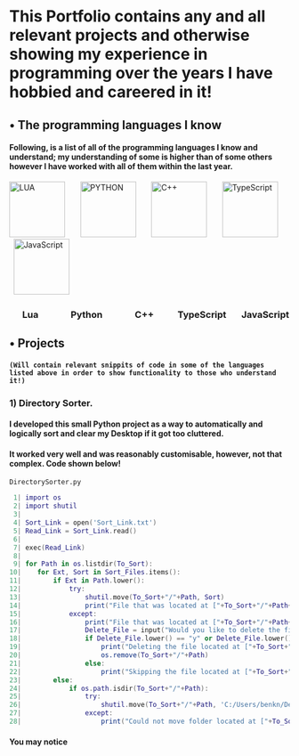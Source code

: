# This Portfolio contains any and all relevant projects and otherwise showing my experience in programming over the years I have hobbied and careered in it!

## • The programming languages I know
#### Following, is a list of all of the programming languages I know and understand; my understanding of some is higher than of some others however I have worked with all of them within the last year.
<img src="https://upload.wikimedia.org/wikipedia/commons/thumb/c/cf/Lua-Logo.svg/2048px-Lua-Logo.svg.png" alt="LUA" width="100"/> &nbsp; &nbsp; &nbsp; <img src="https://user-images.githubusercontent.com/60940670/184181684-364140f7-2c85-42fb-851b-9b228456e191.png" alt="PYTHON" width="100"/> &nbsp; &nbsp; &nbsp; <img src="https://upload.wikimedia.org/wikipedia/commons/thumb/1/18/ISO_C%2B%2B_Logo.svg/1200px-ISO_C%2B%2B_Logo.svg.png" alt="C++" width="100"/> &nbsp; &nbsp; &nbsp; <img src="https://upload.wikimedia.org/wikipedia/commons/thumb/4/4c/Typescript_logo_2020.svg/512px-Typescript_logo_2020.svg.png" alt="TypeScript" width="100"/> &nbsp; &nbsp; &nbsp; <img src="https://upload.wikimedia.org/wikipedia/commons/thumb/9/99/Unofficial_JavaScript_logo_2.svg/480px-Unofficial_JavaScript_logo_2.svg.png" alt="JavaScript" width="100"/>

### &nbsp;&nbsp;&nbsp;&nbsp;&nbsp;&nbsp;Lua&nbsp;&nbsp;&nbsp;&nbsp;&nbsp;&nbsp;&nbsp;&nbsp;&nbsp;&nbsp;&nbsp;&nbsp;&nbsp;&nbsp;&nbsp;Python&nbsp;&nbsp;&nbsp;&nbsp;&nbsp;&nbsp;&nbsp;&nbsp;&nbsp;&nbsp;&nbsp;&nbsp;&nbsp;&nbsp;&nbsp;C++&nbsp;&nbsp;&nbsp;&nbsp;&nbsp;&nbsp;&nbsp;&nbsp;&nbsp;&nbsp;&nbsp;TypeScript&nbsp;&nbsp;&nbsp;&nbsp;&nbsp;&nbsp;&nbsp;JavaScript

## • Projects
#### ``(Will contain relevant snippits of code in some of the languages listed above in order to show functionality to those who understand it!)``
### 1) Directory Sorter.
#### I developed this small Python project as a way to automatically and logically sort and clear my Desktop if it got too cluttered.
#### It worked very well and was reasonably customisable, however, not that complex. Code shown below!
``DirectorySorter.py``
```lua
 1| import os
 2| import shutil
 3|
 4| Sort_Link = open('Sort_Link.txt')
 5| Read_Link = Sort_Link.read()
 6|
 7| exec(Read_Link)
 8|
 9| for Path in os.listdir(To_Sort):
10|    for Ext, Sort in Sort_Files.items():
11|        if Ext in Path.lower():
12|            try:
13|                shutil.move(To_Sort+"/"+Path, Sort)
14|                print("File that was located at ["+To_Sort+"/"+Path+"] is now located at ["+Sort+"] because it had '"+Ext+"' in it")
15|            except:
16|                print("File that was located at ["+To_Sort+"/"+Path+"] could not be relocated to ["+Sort+"] because it errored")
17|                Delete_File = input("Would you like to delete the file located at ["+Path+"] ?: ")
18|                if Delete_File.lower() == "y" or Delete_File.lower() == "yes":
19|                    print("Deleting the file located at ["+To_Sort+"/"+Path+"]")
20|                    os.remove(To_Sort+"/"+Path)
21|                else:
22|                    print("Skipping the file located at ["+To_Sort+"/"+Path+"]")
23|        else:
24|            if os.path.isdir(To_Sort+"/"+Path):
25|                try:
26|                    shutil.move(To_Sort+"/"+Path, 'C:/Users/benkn/Desktop/MAIN/Loose Folders')
27|                except:
28|                    print("Could not move folder located at ["+To_Sort+"/"+Path+"] to Loose Folders")
```

#### You may notice

